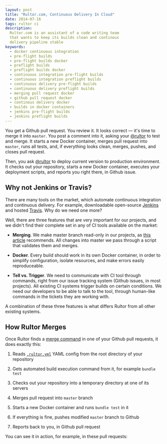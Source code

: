 ```yaml
---
layout: post
title: "Rultor.com, Continuous Delivery In Cloud"
date: 2014-07-16
tags: rultor ci
description:
  Rultor.com is an assistant of a code writing team
  that wants to keep its builds clean and continous
  delivery pipeline stable
keywords:
  - docker continuous integration
  - pre-flight builds
  - pre-flight builds docker
  - preflight builds
  - preflight builds docker
  - continuous integration pre-flight builds
  - continuous integration preflight builds
  - continuous delivery pre-flight builds
  - continuous delivery preflight builds
  - merging pull request docker
  - github pull request docker
  - continous delivery docker
  - builds in docker containers
  - jenkins pre-flight builds
  - jenkins preflight builds
---
```


You get a Github pull request. You review it. It looks correct &mdash; it's time
to merge it into `master`. You post a comment into it, asking
your [@rultor](https://github.com/rultor) to test and merge. It starts a new Docker container,
merges pull request into `master`, runs all tests, and, if everything looks
clean, merges, pushes, and closes pull request.

Then, you ask [@rultor](https://github.com/rultor) to deploy
current version to production environment. It checks out
your repository, starts a new Docker container, executes your
deployment scripts, and reports you right there, in Github issue.

<!--more-->

## Why not Jenkins or Travis?

There are many tools on the market, which automate continuous integration
and continuous delivery. For example, downloadable open-source [Jenkins](http://www.jenkins-ci.org)
and hosted [Travis](http://travis-ci.org). Why do we need one more?

Well, there are three features that are very important for our
projects, and we didn't find their complete set in any of
CI tools available on the market:

 * **Merging**. We make master branch read-only in our projects,
   as [this article]() recommends. All changes into master we pass through
   a script that validates them and merges.

 * **Docker**. Every build should work in its own Docker container, in order
   to simplify configuration, isolate resources, and make errors
   easily reproduceable.

 * **Tell vs. Trigger**. We need to communicate with CI tool through
   commands, right from our issue tracking system (Github issues, in most
   projects). All existing CI systems trigger builds on certain
   conditions. We need our developers to be able to talk to the tool,
   through human-like commands in the tickets they are working with.

A combination of these three features is what differs Rultor from
all other existing systems.

## How Rultor Merges

Once Rultor finds a [merge command](http://doc.rultor.com/basics.html)
in one of your Github pull requests, it does exactly this:

 1. Reads [`.rultor.yml`](http://doc.rultor.com/reference.html) YAML config from the root directory of your repository

 2. Gets automated build execution command from it, for example `bundle test`

 3. Checks out your repository into a temporary directory at one of its servers

 4. Merges pull request into `master` branch

 5. Starts a new Docker container and runs `bundle test` in it

 6. If everything is fine, pushes modified `master` branch to Github

 7. Reports back to you, in Github pull request

You can see it in action, for example, in these pull requests:
